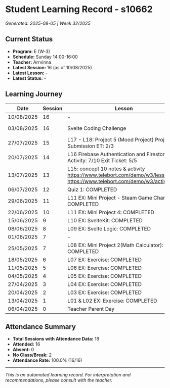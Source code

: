 # Student Learning Record - s10662
*Generated: 2025-08-05 | Week 32/2025*

## Current Status
- **Program:** E (W-3)
- **Schedule:** Sunday 14:00-16:00
- **Teacher:** Arrvinna
- **Latest Session:** 16 (as of 10/08/2025)
- **Latest Lesson:** -
- **Latest Status:** -

## Learning Journey
| Date | Session | Lesson | Attendance | Progress |
|------|---------|--------|------------|----------|
| 10/08/2025 | 16 | - | - | - |
| 03/08/2025 | 16 | Svelte Coding Challenge | Nurafrina | In Progress |
| 27/07/2025 | 15 | L17 - L18: Project 5 (Mood Project) Project Submission  ET: 2/3 | Arrvinna | Completed |
| 20/07/2025 | 14 | L16 Firebase Authentication and Firestore Activity: 7/10   Exit Ticket: 5/5 | Arrvinna | Completed |
| 13/07/2025 | 13 | L15: concept 10 notes & activity https://www.telebort.com/demo/w3/lesson/10 https://www.telebort.com/demo/w3/activity/10 | Arrvinna | Completed |
| 06/07/2025 | 12 | Quiz 1: COMPLETED | Arrvinna | Completed |
| 29/06/2025 | 11 | L11 EX: Mini Project - Steam Game Changer: COMPLETED | Arrvinna | Completed |
| 22/06/2025 | 10 | L11 EX: Mini Project 4: COMPLETED | Arrvinna | Completed |
| 15/06/2025 | 9 | L10 EX: SvelteKit: COMPLETED | Arrvinna | Completed |
| 08/06/2025 | 8 | L09 EX: Svelte Logic: COMPLETED | Arrvinna | Completed |
| 01/06/2025 | 7 | - | No Class | - |
| 25/05/2025 | 7 | L08 EX: Mini Project 2(Math Calculator): COMPLETED | Arrvinna | Completed |
| 18/05/2025 | 6 | L07 EX: Exercise: COMPLETED | Arrvinna | Completed |
| 11/05/2025 | 5 | L06 EX: Exercise: COMPLETED | Arrvinna | Completed |
| 04/05/2025 | 4 | L05 EX: Exercise: COMPLETED | Arrvinna | Completed |
| 27/04/2025 | 3 | L04 EX: Exercise: COMPLETED | Arrvinna | Completed |
| 20/04/2025 | 2 | L03 EX: Exercise: COMPLETED | Arrvinna | Completed |
| 13/04/2025 | 1 | L01 & L02 EX: Exercise: COMPLETED | Arrvinna | Completed |
| 06/04/2025 | 0 | Teacher Parent Day | No Class | - |

## Attendance Summary
- **Total Sessions with Attendance Data:** 18
- **Attended:** 16
- **Absent:** 0
- **No Class/Break:** 2
- **Attendance Rate:** 100.0% (16/16)

---
*This is an automated learning record. For interpretation and recommendations, please consult with the teacher.*